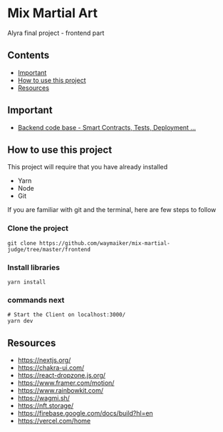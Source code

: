 # Mix Martial Art 

Alyra final project - frontend part

## Contents
- [Important](#important)
- [How to use this project](#how-to-use-this-project)
- [Resources](#resources)

## Important
- [Backend code base - Smart Contracts, Tests, Deployment ...](https://github.com/waymaiker/mix-martial-judge/tree/master/backend)

## How to use this project
This project will require that you have already installed
* Yarn
* Node
* Git

If you are familiar with git and the terminal, here are few steps to follow

### Clone the project
```shell
git clone https://github.com/waymaiker/mix-martial-judge/tree/master/frontend
```

### Install libraries
```shell
yarn install
```
### commands next
```shell
# Start the Client on localhost:3000/
yarn dev
```

## Resources

* https://nextjs.org/
* https://chakra-ui.com/
* https://react-dropzone.js.org/
* https://www.framer.com/motion/
* https://www.rainbowkit.com/
* https://wagmi.sh/
* https://nft.storage/
* https://firebase.google.com/docs/build?hl=en
* https://vercel.com/home

